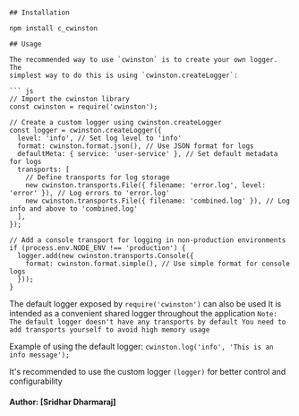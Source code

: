 ```

## Installation

npm install c_cwinston

## Usage

The recommended way to use `cwinston` is to create your own logger. The
simplest way to do this is using `cwinston.createLogger`:

``` js
// Import the cwinston library
const cwinston = require('cwinston');

// Create a custom logger using cwinston.createLogger
const logger = cwinston.createLogger({
  level: 'info', // Set log level to 'info'
  format: cwinston.format.json(), // Use JSON format for logs
  defaultMeta: { service: 'user-service' }, // Set default metadata for logs
  transports: [
    // Define transports for log storage
    new cwinston.transports.File({ filename: 'error.log', level: 'error' }), // Log errors to 'error.log'
    new cwinston.transports.File({ filename: 'combined.log' }), // Log info and above to 'combined.log'
  ],
});

// Add a console transport for logging in non-production environments
if (process.env.NODE_ENV !== 'production') {
  logger.add(new cwinston.transports.Console({
    format: cwinston.format.simple(), // Use simple format for console logs
  }));
}
```


 The default logger exposed by `require('cwinston')` can also be used
 It is intended as a convenient shared logger throughout the application
 `Note: The default logger doesn't have any transports by default
 You need to add transports yourself to avoid high memory usage`

 Example of using the default logger:
 `cwinston.log('info', 'This is an info message'); `

 It's recommended to use the custom logger `(logger)` for better control and configurability

#### Author: [Sridhar Dharmaraj]